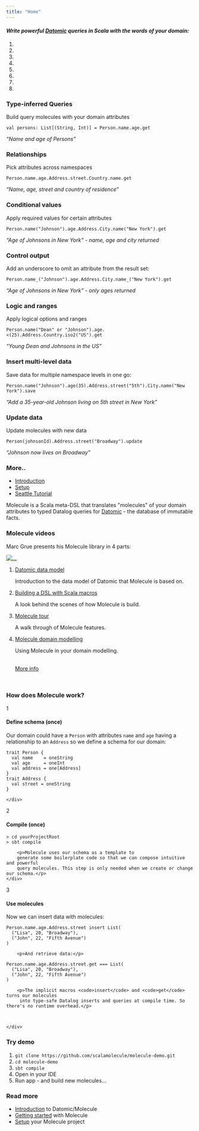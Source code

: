 ```yaml
---
title: "Home"
---
```


#### _Write powerful [Datomic] queries in Scala with the words of your domain:_

<div id="myCarousel" class="carousel slide" data-interval="9000" data-ride="carousel">
	<!-- Carousel indicators -->
    <ol class="carousel-indicators">
        <li data-target="#myCarousel" data-slide-to="0" class="active"></li>
        <li data-target="#myCarousel" data-slide-to="1"></li>
        <li data-target="#myCarousel" data-slide-to="2"></li>
        <li data-target="#myCarousel" data-slide-to="3"></li>
        <li data-target="#myCarousel" data-slide-to="4"></li>
        <li data-target="#myCarousel" data-slide-to="5"></li>
        <li data-target="#myCarousel" data-slide-to="6"></li>
        <li data-target="#myCarousel" data-slide-to="7"></li>
    </ol>   
   <!-- Carousel items -->
    <div class="carousel-inner">
        <div class="active item">
            <div class="carousel-caption">
              <h3>Type-inferred Queries</h3>
<p>Build query molecules with your domain attributes</p>
<pre><code class="language-scala">val persons: List[(String, Int)] = Person.name.age.get      
</code></pre>
<p><em>&ldquo;Name and age of Persons&rdquo;</em></p>
            </div>
        </div>   
        <div class="item">
            <div class="carousel-caption">                      
            	<h3>Relationships</h3>
<p>Pick attributes across namespaces</p>

<pre><code class="language-scala">Person.name.age.Address.street.Country.name.get      
</code></pre>

<p><em>&ldquo;Name, age, street and country of residence&rdquo;</em></p>
            </div>
        </div>
        <div class="item">
            <div class="carousel-caption">                   
            	<h3 id="conditional-values:ffcff61ab3a11ef1d50900901a24ec54">Conditional values</h3>

<p>Apply required values for certain attributes</p>

<pre><code class="language-scala">Person.name(&quot;Johnson&quot;).age.Address.City.name(&quot;New York&quot;).get      
</code></pre>

<p><em>&ldquo;Age of Johnsons in New York&rdquo; - name, age and city returned</em></p>
            </div>
        </div>
        <div class="item">
            <div class="carousel-caption">                   
            	<h3 id="control-output:ffcff61ab3a11ef1d50900901a24ec54">Control output</h3>

<p>Add an underscore to omit an attribute from the result set:</p>

<pre><code class="language-scala">Person.name_(&quot;Johnson&quot;).age.Address.City.name_(&quot;New York&quot;).get      
</code></pre>

<p><em>&ldquo;Age of Johnsons in New York&rdquo; - only ages returned</em></p>
            </div>
        </div>
        <div class="item">
            <div class="carousel-caption">                   
            	<h3 id="logic-and-ranges:ffcff61ab3a11ef1d50900901a24ec54">Logic and ranges</h3>

<p>Apply logical options and ranges</p>

<pre><code class="language-scala">Person.name(&quot;Dean&quot; or &quot;Johnson&quot;).age.&lt;(25).Address.Country.iso2(&quot;US&quot;).get      
</code></pre>

<p><em>&ldquo;Young Dean and Johnsons in the US&rdquo;</em></p>
            </div>
        </div>
        <div class="item">
            <div class="carousel-caption">                   
            	<h3 id="insert-multi-level-data:ffcff61ab3a11ef1d50900901a24ec54">Insert multi-level data</h3>

<p>Save data for multiple namespace levels in one go:</p>

<pre><code class="language-scala">Person.name(&quot;Johnson&quot;).age(35).Address.street(&quot;5th&quot;).City.name(&quot;New York&quot;).save
</code></pre>

<p><em>&ldquo;Add a 35-year-old Johnson living on 5th street in New York&rdquo;</em></p>
            </div>
        </div>
        <div class="item">
            <div class="carousel-caption">                   
            	<h3 id="upsert-data:ffcff61ab3a11ef1d50900901a24ec54">Update data</h3>

<p>Update molecules with new data</p>

<pre><code class="language-scala">Person(johnsonId).Address.street(&quot;Broadway&quot;).update
</code></pre>

<p><em>&ldquo;Johnson now lives on Broadway&rdquo;</em></p>
            </div>
        </div>
        <div class="item">
            <div class="carousel-caption">                   
            	<h3 id="more-up-the-sleeve:ffcff61ab3a11ef1d50900901a24ec54">More..</h3>
<ul>
    <li><a href="/manual/quick-start/introduction/">Introduction</a></li>
    <li><a href="/manual/setup">Setup</a></li>
    <li><a href="/resources/tutorials/seattle">Seattle Tutorial</a></li>
</ul>
            </div>
        </div>
    </div>
    <!-- Carousel nav -->
    <a class="carousel-control left" href="#myCarousel" data-slide="prev">
        <span class="glyphicon glyphicon-chevron-left"></span>
    </a>
    <a class="carousel-control right" href="#myCarousel" data-slide="next">
        <span class="glyphicon glyphicon-chevron-right"></span>
    </a>
</div>


Molecule is a Scala meta-DSL that translates "molecules" of your domain attributes to typed Datalog queries 
for [Datomic](http://www.datomic.com) - the database of immutable facts. 


### Molecule videos

Marc Grue presents his Molecule library in 4 parts:


<div class="media">
  <div class="media-left">
    <a href="/resources/videos/2017-04-25_marc_grue">
      <img class="media-object" src="/img/presentation.jpg" alt="...">
    </a>
  </div>
  <div class="media-body">
      <ol>
          <li>
            <a href="/resources/videos/2017-04-25_marc_grue/#1">Datomic data model</a>
            <p>Introduction to the data model of Datomic that Molecule is based on.</p>
          </li>
          <li>
            <a href="/resources/videos/2017-04-25_marc_grue/#2">Building a DSL with Scala macros</a>
            <p>A look behind the scenes of how Molecule is build.</p>
          </li>
          <li>
            <a href="/resources/videos/2017-04-25_marc_grue/#3">Molecule tour</a>
            <p>A walk through of Molecule features.</p>
          </li>
          <li>
            <a href="/resources/videos/2017-04-25_marc_grue/#4">Molecule domain modelling</a>
            <p>Using Molecule in your domain modelling.</p>
            <br>
            <a href="/resources/videos/2017-04-25_marc_grue">More info</a>
          </li>
      </ol>
  </div>
</div>


<br>


### How does Molecule work?


<div class="sequence-block">
	<div class="bullet-block">
		<div class="sequence-step">1</div>
	</div>
	<div class="section">
		<h4 id="define-schema-once:ffcff61ab3a11ef1d50900901a24ec54">Define schema (once)</h4>
        <p>Our domain could have a <code>Person</code> with attributes 
        <code>name</code> and <code>age</code> having a relationship to an 
        <code>Address</code> so we define a schema for our domain:</p>

<pre><code>trait Person {
  val name    = oneString
  val age     = oneInt
  val address = one[Address]
}
trait Address {
  val street = oneString
}
</code></pre>

	</div>
</div>

<div class="sequence-block">
    <div class="bullet-block">
        <div class="sequence-step">2</div>
    </div>
    <div class="section">
        <h4 id="compile-once:ffcff61ab3a11ef1d50900901a24ec54">Compile (once)</h4>

<pre><code>> cd yourProjectRoot
> sbt compile
</code></pre>

        <p>Molecule uses our schema as a template to 
        generate some boilerplate code so that we can compose intuitive and powerful 
        query molecules. This step is only needed when we create or change our schema.</p>
    </div>
</div>

<div class="sequence-block">
    <div class="bullet-block">
        <div class="sequence-step">3</div>
    </div>
    <div class="section">
        <h4 id="use-molecules:ffcff61ab3a11ef1d50900901a24ec54">Use molecules</h4>
        <p>Now we can insert data with molecules:</p>

<pre><code class="language-scala">Person.name.age.Address.street insert List(
  ("Lisa", 20, "Broadway"),
  ("John", 22, "Fifth Avenue")
)
</code></pre>

        <p>And retrieve data:</p>
        
<pre><code class="language-scala">Person.name.age.Address.street.get === List(
  ("Lisa", 20, "Broadway"),
  ("John", 22, "Fifth Avenue")
)     
</code></pre>

        <p>The implicit macros <code>insert</code> and <code>get</code> turns our molecules
         into type-safe Datalog inserts and queries at compile time. So there's no runtime overhead.</p> 
        
        
        
    </div>
</div>

### Try demo

1. `git clone https://github.com/scalamolecule/molecule-demo.git`
2. `cd molecule-demo`
3. `sbt compile`
4. Open in your IDE
5. Run app - and build new molecules...


### Read more

- [Introduction](/docs/documentation/introduction/) to Datomic/Molecule
- [Getting started](/docs/getting-started/) with Molecule
- [Setup](/docs/getting-started/setup/) your Molecule project


[Datomic]: http://www.datomic.com
